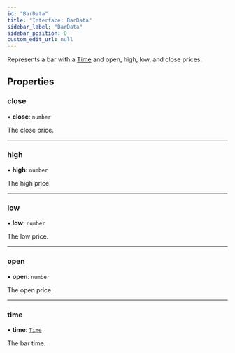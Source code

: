 ```yaml
---
id: "BarData"
title: "Interface: BarData"
sidebar_label: "BarData"
sidebar_position: 0
custom_edit_url: null
---
```


Represents a bar with a [Time](../enums/TickMarkType#time) and open, high, low, and close prices.

## Properties

### close

• **close**: `number`

The close price.

___

### high

• **high**: `number`

The high price.

___

### low

• **low**: `number`

The low price.

___

### open

• **open**: `number`

The open price.

___

### time

• **time**: [`Time`](../#time)

The bar time.
